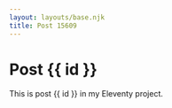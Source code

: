```yaml
---
layout: layouts/base.njk
title: Post 15609
---
```


# Post {{ id }}

This is post {{ id }} in my Eleventy project.
